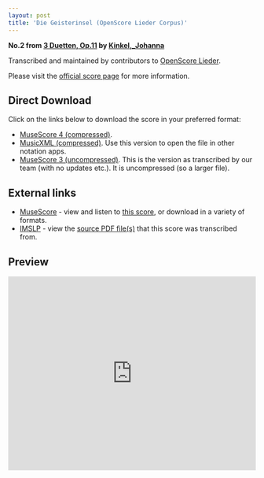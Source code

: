 ```yaml
---
layout: post
title: 'Die Geisterinsel (OpenScore Lieder Corpus)'
---
```


__No.2 from [3 Duetten, Op.11](https://fourscoreandmore.org/OpenScore/Kinkel%2C_Johanna/3_Duetten%2C_Op.11/) by [Kinkel,_Johanna](https://fourscoreandmore.org/OpenScore/Kinkel%2C_Johanna)__

Transcribed and maintained by contributors to [OpenScore Lieder].

Please visit the [official score page] for more information.

[official score page]: https://musescore.com/openscore-lieder-corpus/scores/6126574
[OpenScore Lieder]: https://musescore.com/openscore-lieder-corpus

## Direct Download

Click on the links below to download the score in your preferred format:
- [MuseScore 4 (compressed)](https://fourscoreandmore.org/OpenScore/Kinkel%2C_Johanna/3_Duetten%2C_Op.11/2_Die_Geisterinsel.mscz).
- [MusicXML (compressed)](https://fourscoreandmore.org/OpenScore/Kinkel%2C_Johanna/3_Duetten%2C_Op.11/2_Die_Geisterinsel.mxl). Use this version to open the file in other notation apps.
- [MuseScore 3 (uncompressed)](https://raw.githubusercontent.com/OpenScore/Lieder/refs/heads/main/scores/Kinkel%2C_Johanna/3_Duetten%2C_Op.11/2_Die_Geisterinsel/lc6126574.mscx). This is the version as transcribed by our team (with no updates etc.). It is uncompressed (so a larger file).

## External links

- [MuseScore] - view and listen to [this score][MuseScore], or download in a variety of formats.
- [IMSLP] - view the [source PDF file(s)][IMSLP] that this score was transcribed from.

[MuseScore]: https://musescore.com/score/6126574
[IMSLP]: https://imslp.org/wiki/Special:ReverseLookup/618115

## Preview

<iframe width="100%" height="394" src="https://musescore.com/openscore-lieder-corpus/scores/6126574/embed" frameborder="0" allowfullscreen allow="autoplay; fullscreen"></iframe>
